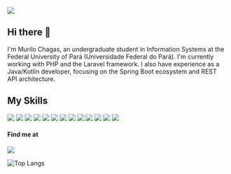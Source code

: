 ![](https://komarev.com/ghpvc/?username=murilochag&color=006bed)
## Hi there 👋

I'm Murilo Chagas, an undergraduate student in Information Systems at the Federal University of Pará (Universidade Federal do Pará). I'm currently working with PHP and the Laravel framework. I also have experience as a Java/Kotlin developer, focusing on the Spring Boot ecosystem and REST API architecture.

## My Skills

<div>
  <img src="https://img.shields.io/badge/Java-ED8B00?style=for-the-badge&logo=java&logoColor=white" />
  <img src="https://img.shields.io/badge/Kotlin-0095D5?&style=for-the-badge&logo=kotlin&logoColor=white" />
  <img src="https://img.shields.io/badge/Spring-6DB33F?style=for-the-badge&logo=spring&logoColor=white" />
  <img src="https://img.shields.io/badge/php-%23777BB4.svg?style=for-the-badge&logo=php&logoColor=white" />
  <img src="https://img.shields.io/badge/laravel-%23FF2D20.svg?style=for-the-badge&logo=laravel&logoColor=white" />
  <img src="https://img.shields.io/badge/HTML5-E34F26?style=for-the-badge&logo=html5&logoColor=white" />
  <img src="https://img.shields.io/badge/css3-%231572B6.svg?style=for-the-badge&logo=css3&logoColor=white" />
  <img src="https://img.shields.io/badge/JavaScript-323330?style=for-the-badge&logo=javascript&logoColor=F7DF1E" />
  <img src="https://img.shields.io/badge/mysql-4479A1.svg?style=for-the-badge&logo=mysql&logoColor=white" />
  <img src="https://img.shields.io/badge/MariaDB-003545?style=for-the-badge&logo=mariadb&logoColor=white" />
  <img src="https://img.shields.io/badge/Docker-2CA5E0?style=for-the-badge&logo=docker&logoColor=white" />
  <img src="https://img.shields.io/badge/Linux-FCC624?style=for-the-badge&logo=linux&logoColor=black" />
  <img src="https://img.shields.io/badge/GitHub-100000?style=for-the-badge&logo=github&logoColor=white" />
</div>

#### Find me at
<a href="https://br.linkedin.com/in/murilo-chagas-7967191aa" target="blank"> <img src="https://img.shields.io/badge/LinkedIn-0077B5?style=for-the-badge&logo=linkedin&logoColor=white" />

</a>

![Top Langs](https://github-readme-stats.vercel.app/api/top-langs/?username=murilochag&layout=compact&theme=merko)
